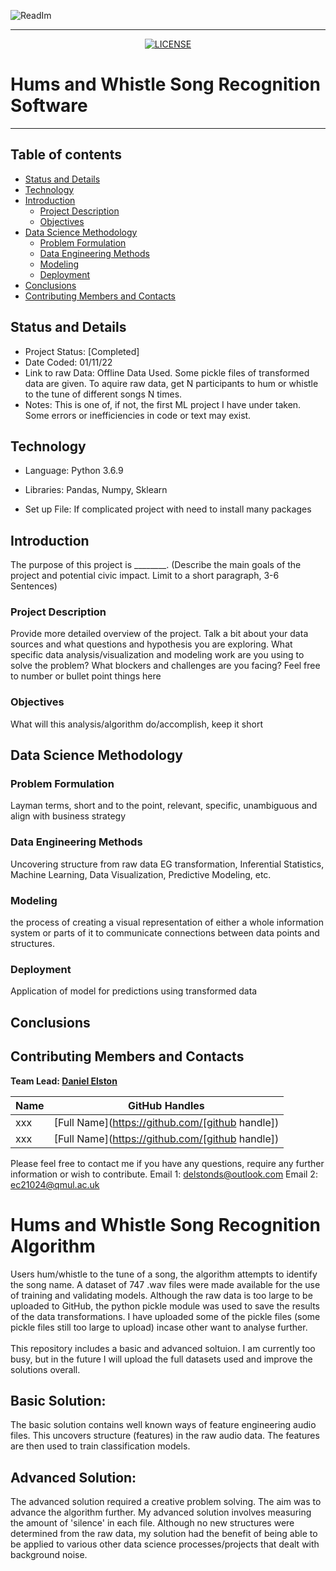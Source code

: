 
<p align="center">
  
  ![ReadIm](https://user-images.githubusercontent.com/98388088/158096462-383949d5-f563-47d0-8118-5f06fe66498d.png)
  
</p>

<hr>

<p align="center">

  <a href="https://github.com/nsfw-filter/nsfw-filter/blob/master/LICENSE" target="_blank">
    <img alt="LICENSE" src="https://img.shields.io/github/license/navendu-pottekkat/nsfw-filter?style=flat-square&color=yellow">
  <a/>

</p>

# Hums and Whistle Song Recognition Software
  
<hr>



## Table of contents
- [Status and Details](#status-and-details)
- [Technology](#technology)
- [Introduction](#introduction)
    - [Project Description](#project-description)
    - [Objectives](#objectives)
- [Data Science Methodology](#data-science-methodology)
    - [Problem Formulation](#problem-formulation)
    - [Data Engineering Methods](#data-engineering-methods)
    - [Modeling](#modeling)
    - [Deployment](#deployment)
- [Conclusions](#conclusions)
- [Contributing Members and Contacts](#contributing-members-and-contacts)


## Status and Details
- Project Status: [Completed]
- Date Coded: 01/11/22
- Link to raw Data: Offline Data Used. Some pickle files of transformed data are given. To aquire raw data, get N participants to hum or whistle to the tune of different songs N times.
- Notes: This is one of, if not, the first ML project I have under taken. Some errors or inefficiencies in code or text may exist. 


## Technology
- Language: Python 3.6.9
- Libraries: Pandas, Numpy, Sklearn


- Set up File: If complicated project with need to install many packages


## Introduction
The purpose of this project is ________. (Describe the main goals of the project and potential civic impact. Limit to a short paragraph, 3-6 Sentences)


### Project Description
Provide more detailed overview of the project. Talk a bit about your data sources and what questions and hypothesis you are exploring. What specific data analysis/visualization and modeling work are you using to solve the problem? What blockers and challenges are you facing? Feel free to number or bullet point things here


### Objectives
What will this analysis/algorithm do/accomplish, keep it short


## Data Science Methodology

### Problem Formulation
Layman terms, short and to the point, relevant, specific, unambiguous and align with business strategy


### Data Engineering Methods
Uncovering structure from raw data EG transformation, Inferential Statistics, Machine Learning, Data Visualization, Predictive Modeling, etc.


### Modeling 
the process of creating a visual representation of either a whole information system or parts of it to communicate connections between data points and structures.


### Deployment
Application of model for predictions using transformed data


## Conclusions


## Contributing Members and Contacts
**Team Lead: [Daniel Elston](https://github.com/Daniel-Elston)**

|Name     |  GitHub Handles   |  
|---------|-----------------|
| xxx | [Full Name](https://github.com/[github handle])   |
| xxx | [Full Name](https://github.com/[github handle])   |

Please feel free to contact me if you have any questions, require any further information or wish to contribute.
Email 1: delstonds@outlook.com
Email 2: ec21024@qmul.ac.uk













# Hums and Whistle Song Recognition Algorithm
Users hum/whistle to the tune of a song, the algorithm attempts to identify the song name. A dataset of 747 .wav files were made available for the use of training and validating models. Although the raw data is too large to be uploaded to GitHub, the python pickle module was used to save the results of the data transformations. I have uploaded some of the pickle files (some pickle files still too large to upload) incase other want to analyse further. <br/>
<br/>
This repository includes a basic and advanced soltuion. I am currently too busy, but in the future I will upload the full datasets used and improve the solutions overall.

## Basic Solution:
The basic solution contains well known ways of feature engineering audio files. This uncovers structure (features) in the raw audio data. The features are then used to train classification models. 

## Advanced Solution:
The advanced solution required a creative problem solving. The aim was to advance the algorithm further. My advanced solution involves measuring the amount of 'silence' in each file. Although no new structures were determined from the raw data, my solution had the benefit of being able to be applied to various other data science processes/projects that dealt with background noise.


